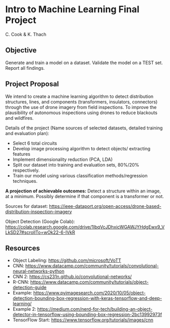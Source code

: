 # Intro to Machine Learning Final Project

C. Cook & K. Thach

## Objective

Generate and train a model on a dataset. Validate the model on a TEST set. Report all findings. 

## Project Proposal 

We intend to create a machine learning algorithm to detect distribution structures, lines, and components (transformers, insulators, connectors) through the use of drone imagery from field inspections. To improve the plausibility of autonomous inspections using drones to reduce blackouts and wildfires. 

Details of the project (Name sources of selected datasets, detailed training and evaluation plan):
        	
* Select 6 total circuits
* Develop image processing algorithm to detect objects/ extracting features
* Implement dimensionality reduction (PCA, LDA)
* Split our dataset into  training and evaluation sets, 80%/20% respectively.
* Train our model using various classification methods/regression techniques.

**A projection of achievable outcomes:** Detect a structure within an image, at a minimum. Possibly determine if that component is a transformer or not. 

Sources for dataset: https://ieee-dataport.org/open-access/drone-based-distribution-inspection-imagery

Object Detection (Google Colab): https://colab.research.google.com/drive/1lbqVcJDhxicWGAWJYHdgEwx9_VLkSD27#scrollTo=wOk22-6-IVkR

## Resources 

* Object Labeling: https://github.com/microsoft/VoTT
* CNN: https://www.datacamp.com/community/tutorials/convolutional-neural-networks-python
* CNN 2: https://cs231n.github.io/convolutional-networks/
* R-CNN: https://www.datacamp.com/community/tutorials/object-detection-guide
* Example: https://www.pyimagesearch.com/2020/10/05/object-detection-bounding-box-regression-with-keras-tensorflow-and-deep-learning/
* Example 2: https://medium.com/nerd-for-tech/building-an-object-detector-in-tensorflow-using-bounding-box-regression-2bc13992973f
* TensorFlow Start: https://www.tensorflow.org/tutorials/images/cnn

